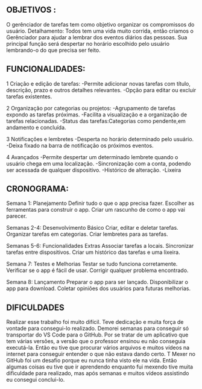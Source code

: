 OBJETIVOS :
-
O gerênciador de tarefas tem como objetivo organizar os compromissos do usuário.
Detalhamento: Todos tem uma vida muito corrida, então criamos o Gerênciador para ajudar a lembrar dos eventos diários das  pessoas. Sua principal função será despertar no horário escolhido pelo usuário lembrando-o do que precisa ser feito.

FUNCIONALIDADES:
-

1 Criação e edição de tarefas:
-Permite adicionar novas tarefas com título, descrição, prazo e outros detalhes relevantes.
-Opção para editar ou excluir tarefas existentes.


2 Organização por categorias ou projetos:
-Agrupamento de tarefas expondo as tarefas próximas.
-Facilita a visualização e a organização de tarefas relacionadas.
-Status das tarefas:Categorias como pendente,em andamento e concluída.

3 Notificações e lembretes
-Desperta no horário determinado pelo usuário.
-Deixa fixado na barra de notificação os próximos eventos.

4 Avançados
-Permite despertar um determinado lembrete quando o usuário chega em uma localização.
-Sincronização com a conta, podendo ser acessada de qualquer dispositivo.
-Histórico de alteração.
-Lixeira

CRONOGRAMA:
-
Semana 1: Planejamento
Definir tudo o que o app precisa fazer.
Escolher as ferramentas para construir o app.
Criar um rascunho de como o app vai parecer.

Semanas 2-4: Desenvolvimento Básico
Criar, editar e deletar tarefas.
Organizar tarefas em categorias.
Criar lembretes para as tarefas.

Semanas 5-6: Funcionalidades Extras
Associar tarefas a locais.
Sincronizar tarefas entre dispositivos.
Criar um histórico das tarefas e uma lixeira.

Semana 7: Testes e Melhorias
Testar se tudo funciona corretamente.
Verificar se o app é fácil de usar.
Corrigir qualquer problema encontrado.

Semana 8: Lançamento
Preparar o app para ser lançado.
Disponibilizar o app para download.
Coletar opiniões dos usuários para futuras melhorias.

DIFICULDADES
----------
Realizar esse trabalho foi muito difícil. Teve dedicação e muita força de vontade para consegui-lo realizado. Demorei semanas para conseguir só transportar do VS Code para o GitHub. Por se tratar de um aplicativo que tem várias versões, a versão que o professor ensinou eu não conseguia executá-la. Então eu tive que procurar vários arquivos e muitos vídeos na internet para conseguir entender o que não estava dando certo. T Mexer no GitHub foi um desafio porque eu nunca tinha visto ele na vida. Então algumas coisas eu tive que ir aprendendo enquanto fui mexendo tive muita dificuldade para realizado, mas após semanas e muitos vídeos assistindo eu consegui conclui-lo.






